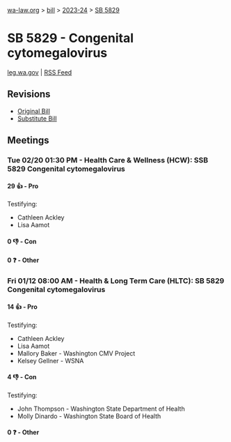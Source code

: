 [wa-law.org](/) > [bill](/bill/) > [2023-24](/bill/2023-24/) > [SB 5829](/bill/2023-24/sb/5829/)

# SB 5829 - Congenital cytomegalovirus
[leg.wa.gov](https://app.leg.wa.gov/billsummary?BillNumber=5829&Year=2023&Initiative=false) | [RSS Feed](./rss.xml)

## Revisions
* [Original Bill](1/)
* [Substitute Bill](S/)

## Meetings
### Tue 02/20 01:30 PM - Health Care & Wellness (HCW): SSB 5829 Congenital cytomegalovirus
#### 29 👍 - Pro
Testifying:
* Cathleen Ackley
* Lisa Aamot

#### 0 👎 - Con

#### 0 ❓ - Other

### Fri 01/12 08:00 AM - Health & Long Term Care (HLTC): SB 5829 Congenital cytomegalovirus
#### 14 👍 - Pro
Testifying:
* Cathleen Ackley
* Lisa Aamot
* Mallory Baker - Washington CMV Project
* Kelsey Gellner - WSNA

#### 4 👎 - Con
Testifying:
* John Thompson - Washington State Department of Health
* Molly Dinardo - Washington State Board of Health

#### 0 ❓ - Other
